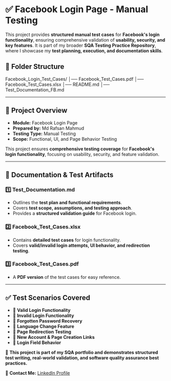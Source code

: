 # ✅ Facebook Login Page - Manual Testing  

This project provides **structured manual test cases** for **Facebook's login functionality**, ensuring comprehensive validation of **usability, security, and key features**. It is part of my broader **SQA Testing Practice Repository**, where I showcase my **test planning, execution, and documentation skills**.  

## 📂 Folder Structure  
Facebook_Login_Test_Cases/ │── Facebook_Test_Cases.pdf │── Facebook_Test_Cases.xlsx │── README.md │── Test_Documentation_FB.md 

---

## 📌 **Project Overview**  

- **Module:** Facebook Login Page  
- **Prepared by:** Md Rafsan Mahmud  
- **Testing Type:** Manual Testing  
- **Scope:** Functional, UI, and Page Behavior Testing  

This project ensures **comprehensive testing coverage** for **Facebook's login functionality**, focusing on usability, security, and feature validation.  

---

## 📜 **Documentation & Test Artifacts**  

### **1️⃣ Test_Documentation.md**  
- Outlines the **test plan and functional requirements**.  
- Covers **test scope, assumptions, and testing approach**.  
- Provides a **structured validation guide** for Facebook login.  

### **2️⃣ Facebook_Test_Cases.xlsx**  
- Contains **detailed test cases** for login functionality.  
- Covers **valid/invalid login attempts, UI behavior, and redirection testing**.  

### **3️⃣ Facebook_Test_Cases.pdf**  
- A **PDF version** of the test cases for easy reference.  

---

## ✅ **Test Scenarios Covered**  
- 🔹 **Valid Login Functionality**  
- 🔹 **Invalid Login Functionality**  
- 🔹 **Forgotten Password Recovery**  
- 🔹 **Language Change Feature**  
- 🔹 **Page Redirection Testing**  
- 🔹 **New Account & Page Creation Links**  
- 🔹 **Login Field Behavior**  

📌 **This project is part of my SQA portfolio and demonstrates structured test writing, real-world validation, and software quality assurance best practices.**  

📩 **Contact Me:** [LinkedIn Profile](https://www.linkedin.com/in/mdrafsanmahmud/)  
